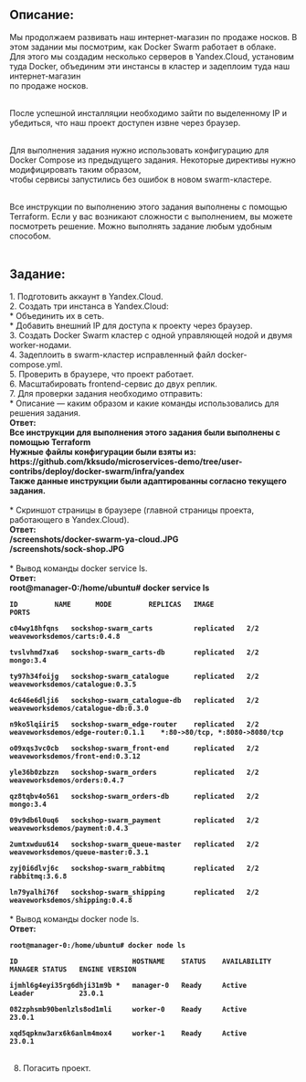 <h2>Описание: </h2>

Мы продолжаем развивать наш интернет-магазин по продаже носков. В этом задании мы посмотрим, как Docker Swarm работает в облаке. <br>
Для этого мы создадим несколько серверов в Yandex.Cloud, установим туда Docker, объединим эти инстансы в кластер и задеплоим туда наш интернет-магазин <br>
по продаже носков.<br><br>

После успешной инсталляции необходимо зайти по выделенному IP и убедиться, что наш проект доступен извне через браузер.<br><br>

Для выполнения задания нужно использовать конфигурацию для Docker Compose из предыдущего задания. Некоторые директивы нужно модифицировать таким образом,<br>
чтобы сервисы запустились без ошибок в новом swarm-кластере.<br><br>

Все инструкции по выполнению этого задания выполнены с помощью Terraform. Если у вас возникают сложности с выполнением, вы можете посмотреть решение. 
Можно выполнять задание любым удобным способом.<br><br>
<h2>Задание: </h2>
1. Подготовить аккаунт в Yandex.Cloud. <br>
2. Создать три инстанса в Yandex.Cloud: <br>
 *  Объединить их в сеть.<br>
 *  Добавить внешний IP для доступа к проекту через браузер.<br>
3. Создать Docker Swarm кластер с одной управляющей нодой и двумя worker-нодами. <br>
4. Задеплоить в swarm-кластер исправленный файл docker-compose.yml. <br>
5. Проверить в браузере, что проект работает. <br>
6. Масштабировать frontend-сервис до двух реплик. <br>
7. Для проверки задания необходимо отправить:<br>
 *  Описание — каким образом и какие команды использовались для решения задания.<br>
<b> Ответ: <br>
Все инструкции для выполнения этого задания были выполнены с помощью Terraform <br>
Нужные файлы конфигурации были взяты из: https://github.com/kksudo/microservices-demo/tree/user-contribs/deploy/docker-swarm/infra/yandex <br>
Также данные инструкции были адаптированны согласно текущего задания. <br><br></b>
 *  Скриншот страницы в браузере (главной страницы проекта, работающего в Yandex.Cloud).<br>
<b> Ответ: <br>
/screenshots/docker-swarm-ya-cloud.JPG  <br>
/screenshots/sock-shop.JPG               <br><br></b>
 *  Вывод команды docker service ls. <br>
<b> Ответ: <br> 
root@manager-0:/home/ubuntu# docker service ls   <br>
<code>
ID         NAME      MODE         REPLICAS   IMAGE                                PORTS <br>
c04wy18hfqns   sockshop-swarm_carts          replicated   2/2        weaveworksdemos/carts:0.4.8                 <br>
tvslvhmd7xa6   sockshop-swarm_carts-db       replicated   2/2        mongo:3.4                                   <br>
ty97h34foijg   sockshop-swarm_catalogue      replicated   2/2        weaveworksdemos/catalogue:0.3.5             <br>
4c646e6dlji6   sockshop-swarm_catalogue-db   replicated   2/2        weaveworksdemos/catalogue-db:0.3.0          <br>
n9ko5lqiiri5   sockshop-swarm_edge-router    replicated   2/2        weaveworksdemos/edge-router:0.1.1    *:80->80/tcp, *:8080->8080/tcp <br>
o09xqs3vc0cb   sockshop-swarm_front-end      replicated   2/2        weaveworksdemos/front-end:0.3.12             <br>
yle36b0zbzzn   sockshop-swarm_orders         replicated   2/2        weaveworksdemos/orders:0.4.7                 <br>
qz8tqbv4o561   sockshop-swarm_orders-db      replicated   2/2        mongo:3.4                                     <br>
09v9db6l0uq6   sockshop-swarm_payment        replicated   2/2        weaveworksdemos/payment:0.4.3                 <br>
2umtxwduu614   sockshop-swarm_queue-master   replicated   2/2        weaveworksdemos/queue-master:0.3.1            <br>
zyj0i6dlvj6c   sockshop-swarm_rabbitmq       replicated   2/2        rabbitmq:3.6.8                                <br>
ln79yalhi76f   sockshop-swarm_shipping       replicated   2/2        weaveworksdemos/shipping:0.4.8                </code><br><br></b>
 *  Вывод команды docker node ls. <br>
<b> Ответ: <br>
  <code>
root@manager-0:/home/ubuntu# docker node ls  <br>
ID                            HOSTNAME    STATUS    AVAILABILITY   MANAGER STATUS   ENGINE VERSION <br>
ijmhl6g4eyi35rg6dhji31m9b *   manager-0   Ready     Active         Leader           23.0.1          <br>
082zphsmb90benlzls8od1mli     worker-0    Ready     Active                          23.0.1          <br>
xqd5qpknw3arx6k6anlm4mox4     worker-1    Ready     Active                          23.0.1          </code><br><br></b>

8. Погасить проект. <br> 
